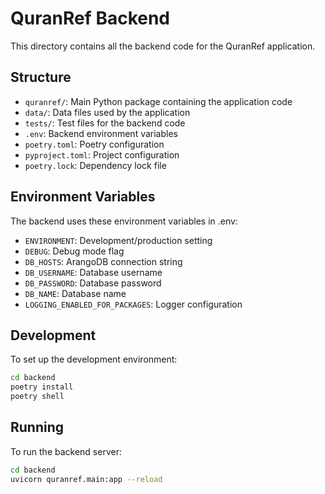 # QuranRef Backend

This directory contains all the backend code for the QuranRef application.

## Structure

- `quranref/`: Main Python package containing the application code
- `data/`: Data files used by the application
- `tests/`: Test files for the backend code
- `.env`: Backend environment variables
- `poetry.toml`: Poetry configuration
- `pyproject.toml`: Project configuration
- `poetry.lock`: Dependency lock file

## Environment Variables

The backend uses these environment variables in .env:

- `ENVIRONMENT`: Development/production setting
- `DEBUG`: Debug mode flag
- `DB_HOSTS`: ArangoDB connection string
- `DB_USERNAME`: Database username
- `DB_PASSWORD`: Database password
- `DB_NAME`: Database name
- `LOGGING_ENABLED_FOR_PACKAGES`: Logger configuration

## Development

To set up the development environment:

```bash
cd backend
poetry install
poetry shell
```

## Running

To run the backend server:

```bash
cd backend
uvicorn quranref.main:app --reload
```